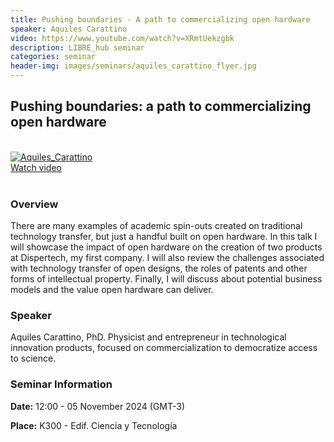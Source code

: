 ```yaml
---
title: Pushing boundaries - A path to commercializing open hardware
speaker: Aquiles Carattino
video: https://www.youtube.com/watch?v=XRmtUekzgbk
description: LIBRE_hub seminar
categories: seminar
header-img: images/seminars/aquiles_carattino_flyer.jpg
---
```


## Pushing boundaries: a path to commercializing open hardware
<br>

<div class="thumbnail-container">
  <a href="https://www.youtube.com/watch?v=XRmtUekzgbk">
    <img class="thumbnail" src="http://img.youtube.com/vi/XRmtUekzgbk/0.jpg" alt="Aquiles_Carattino">
    <div class="overlay">
      <span class="text">Watch video</span>
    </div>
  </a>
</div>

<br>

### Overview
There are many examples of academic spin-outs created on traditional technology transfer, but just a handful built on open hardware. In this talk I will showcase the impact of open hardware on the creation of two products at Dispertech, my first company. I will also review the challenges associated with technology transfer of open designs, the roles of patents and other forms of intellectual property. Finally, I will discuss about potential business models and the value open hardware can deliver.

### Speaker
Aquiles Carattino, PhD. Physicist and entrepreneur in technological innovation products, focused on commercialization to democratize access to science.

### Seminar Information

**Date:** 12:00 - 05 November 2024 (GMT-3)

**Place:** K300 - Edif. Ciencia y Tecnología 